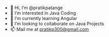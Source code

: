 - 👋 Hi, I’m @pratikpatange
- 👀 I’m interested in Java Coding
- 🌱 I’m currently learning Angular
- 💞️ I’m looking to collaborate on Java Projects
- 📫 Mail me at pratikp300@gmail.com

<!---
pratikpatange/pratikpatange is a ✨ special ✨ repository because its `README.md` (this file) appears on your GitHub profile.
You can click the Preview link to take a look at your changes.
--->
